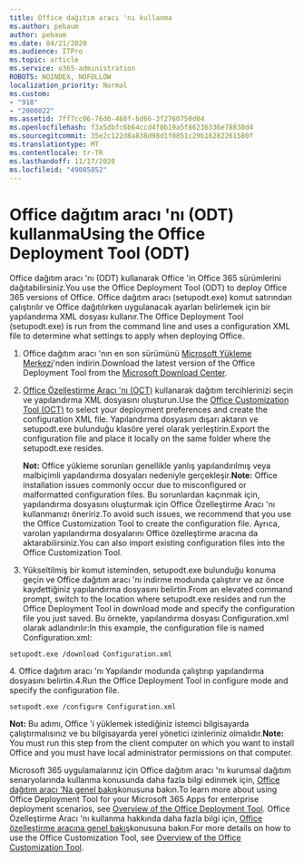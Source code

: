 ```yaml
---
title: Office dağıtım aracı 'nı kullanma
ms.author: pebaum
author: pebaum
ms.date: 04/21/2020
ms.audience: ITPro
ms.topic: article
ms.service: o365-administration
ROBOTS: NOINDEX, NOFOLLOW
localization_priority: Normal
ms.custom:
- "918"
- "2000022"
ms.assetid: 7ff7cc06-76d0-468f-bd66-3f2760750d04
ms.openlocfilehash: f3a5dbfc6b64ccd4f0b19a5f86236336e78838d4
ms.sourcegitcommit: 35e2c122d8a838d98d1f0851c29b16282261580f
ms.translationtype: MT
ms.contentlocale: tr-TR
ms.lasthandoff: 11/17/2020
ms.locfileid: "49085852"
---
```

# <a name="using-the-office-deployment-tool-odt"></a><span data-ttu-id="6ed4f-102">Office dağıtım aracı 'nı (ODT) kullanma</span><span class="sxs-lookup"><span data-stu-id="6ed4f-102">Using the Office Deployment Tool (ODT)</span></span>

<span data-ttu-id="6ed4f-103">Office dağıtım aracı 'nı (ODT) kullanarak Office 'in Office 365 sürümlerini dağıtabilirsiniz.</span><span class="sxs-lookup"><span data-stu-id="6ed4f-103">You use the Office Deployment Tool (ODT) to deploy Office 365 versions of Office.</span></span> <span data-ttu-id="6ed4f-104">Office dağıtım aracı (setupodt.exe) komut satırından çalıştırılır ve Office dağıtılırken uygulanacak ayarları belirlemek için bir yapılandırma XML dosyası kullanır.</span><span class="sxs-lookup"><span data-stu-id="6ed4f-104">The Office Deployment Tool (setupodt.exe) is run from the command line and uses a configuration XML file to determine what settings to apply when deploying Office.</span></span>
  
1. <span data-ttu-id="6ed4f-105">Office dağıtım aracı 'nın en son sürümünü [Microsoft Yükleme Merkezi](https://go.microsoft.com/fwlink/p/?LinkID=626065)'nden indirin.</span><span class="sxs-lookup"><span data-stu-id="6ed4f-105">Download the latest version of the Office Deployment Tool from the [Microsoft Download Center](https://go.microsoft.com/fwlink/p/?LinkID=626065).</span></span>

2. <span data-ttu-id="6ed4f-106">[Office Özelleştirme Aracı 'nı (OCT)](https://config.office.com) kullanarak dağıtım tercihlerinizi seçin ve yapılandırma XML dosyasını oluşturun.</span><span class="sxs-lookup"><span data-stu-id="6ed4f-106">Use the [Office Customization Tool (OCT)](https://config.office.com) to select your deployment preferences and create the configuration XML file.</span></span> <span data-ttu-id="6ed4f-107">Yapılandırma dosyasını dışarı aktarın ve setupodt.exe bulunduğu klasöre yerel olarak yerleştirin.</span><span class="sxs-lookup"><span data-stu-id="6ed4f-107">Export the configuration file and place it locally on the same folder where the setupodt.exe resides.</span></span>

    <span data-ttu-id="6ed4f-108">**Not:** Office yükleme sorunları genellikle yanlış yapılandırılmış veya malbiçimli yapılandırma dosyaları nedeniyle gerçekleşir.</span><span class="sxs-lookup"><span data-stu-id="6ed4f-108">**Note:** Office installation issues commonly occur due to misconfigured or malformatted configuration files.</span></span> <span data-ttu-id="6ed4f-109">Bu sorunlardan kaçınmak için, yapılandırma dosyasını oluşturmak için Office Özelleştirme Aracı 'nı kullanmanızı öneririz.</span><span class="sxs-lookup"><span data-stu-id="6ed4f-109">To avoid such issues, we recommend that you use the Office Customization Tool to create the configuration file.</span></span> <span data-ttu-id="6ed4f-110">Ayrıca, varolan yapılandırma dosyalarını Office özelleştirme aracına da aktarabilirsiniz.</span><span class="sxs-lookup"><span data-stu-id="6ed4f-110">You can also import existing configuration files into the Office Customization Tool.</span></span>

3. <span data-ttu-id="6ed4f-111">Yükseltilmiş bir komut isteminden, setupodt.exe bulunduğu konuma geçin ve Office dağıtım aracı 'nı indirme modunda çalıştırır ve az önce kaydettiğiniz yapılandırma dosyasını belirtin.</span><span class="sxs-lookup"><span data-stu-id="6ed4f-111">From an elevated command prompt, switch to the location where setupodt.exe resides and run the Office Deployment Tool in download mode and specify the configuration file you just saved.</span></span> <span data-ttu-id="6ed4f-112">Bu örnekte, yapılandırma dosyası Configuration.xml olarak adlandırılır:</span><span class="sxs-lookup"><span data-stu-id="6ed4f-112">In this example, the configuration file is named Configuration.xml:</span></span>

```setupodt.exe /download Configuration.xml```

<span data-ttu-id="6ed4f-113">4. Office dağıtım aracı 'nı Yapılandır modunda çalıştırıp yapılandırma dosyasını belirtin.</span><span class="sxs-lookup"><span data-stu-id="6ed4f-113">4.Run the Office Deployment Tool in configure mode and specify the configuration file.</span></span>

```setupodt.exe /configure Configuration.xml```

<span data-ttu-id="6ed4f-114">**Not:** Bu adımı, Office 'i yüklemek istediğiniz istemci bilgisayarda çalıştırmalısınız ve bu bilgisayarda yerel yönetici izinleriniz olmalıdır.</span><span class="sxs-lookup"><span data-stu-id="6ed4f-114">**Note:** You must run this step from the client computer on which you want to install Office and you must have local administrator permissions on that computer.</span></span>

<span data-ttu-id="6ed4f-115">Microsoft 365 uygulamalarınız için Office dağıtım aracı 'nı kurumsal dağıtım senaryolarında kullanma konusunda daha fazla bilgi edinmek için, [Office dağıtım aracı 'Na genel bakış](https://docs.microsoft.com/deployoffice/overview-office-deployment-tool)konusuna bakın.</span><span class="sxs-lookup"><span data-stu-id="6ed4f-115">To learn more about using Office Deployment Tool for your Microsoft 365 Apps for enterprise deployment scenarios, see [Overview of the Office Deployment Tool](https://docs.microsoft.com/deployoffice/overview-office-deployment-tool).</span></span> <span data-ttu-id="6ed4f-116">Office Özelleştirme Aracı 'nı kullanma hakkında daha fazla bilgi için, [Office özelleştirme aracına genel bakış](https://docs.microsoft.com/DeployOffice/overview-of-the-office-customization-tool-for-click-to-run)konusuna bakın.</span><span class="sxs-lookup"><span data-stu-id="6ed4f-116">For more details on how to use the Office Customization Tool, see [Overview of the Office Customization Tool](https://docs.microsoft.com/DeployOffice/overview-of-the-office-customization-tool-for-click-to-run).</span></span>
